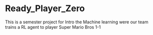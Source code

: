 # Ready_Player_Zero
This is a semester project for Intro the Machine learning were our team trains a RL agent to player Super Mario Bros 1-1
